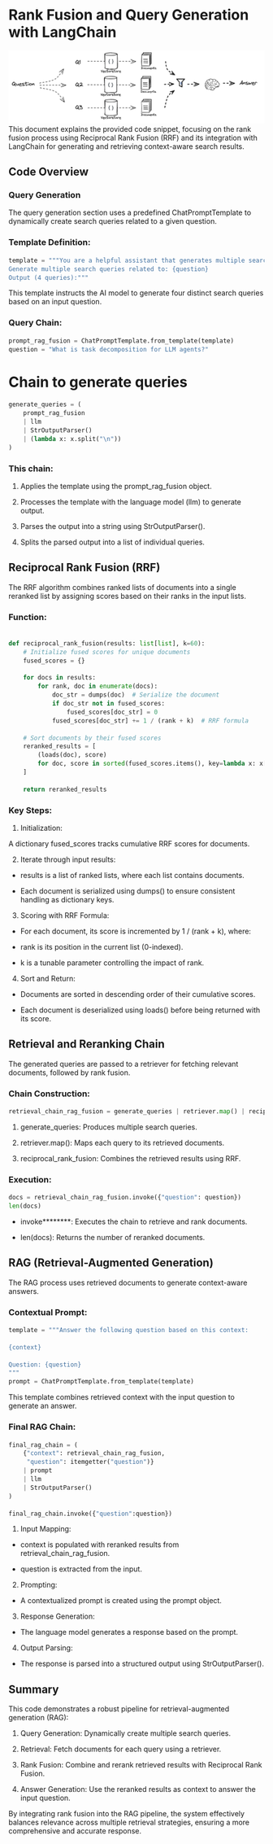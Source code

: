 # Rank Fusion and Query Generation with LangChain
![alt text](rank-fusion.png)
This document explains the provided code snippet, focusing on the rank fusion process using Reciprocal Rank Fusion (RRF) and its integration with LangChain for generating and retrieving context-aware search results.

## Code Overview

### Query Generation

The query generation section uses a predefined ChatPromptTemplate to dynamically create search queries related to a given question.

### Template Definition:
```python
template = """You are a helpful assistant that generates multiple search queries based on a single input query.
Generate multiple search queries related to: {question}
Output (4 queries):"""
```

This template instructs the AI model to generate four distinct search queries based on an input question.

### Query Chain:
```python
prompt_rag_fusion = ChatPromptTemplate.from_template(template)
question = "What is task decomposition for LLM agents?"
```
# Chain to generate queries
```python
generate_queries = (
    prompt_rag_fusion
    | llm
    | StrOutputParser()
    | (lambda x: x.split("\n"))
)
```
### This chain:

1. Applies the template using the prompt_rag_fusion object.

2. Processes the template with the language model (llm) to generate output.

3. Parses the output into a string using StrOutputParser().

4. Splits the parsed output into a list of individual queries.

## Reciprocal Rank Fusion (RRF)

The RRF algorithm combines ranked lists of documents into a single reranked list by assigning scores based on their ranks in the input lists.

### Function:
```python

def reciprocal_rank_fusion(results: list[list], k=60):
    # Initialize fused scores for unique documents
    fused_scores = {}

    for docs in results:
        for rank, doc in enumerate(docs):
            doc_str = dumps(doc)  # Serialize the document
            if doc_str not in fused_scores:
                fused_scores[doc_str] = 0
            fused_scores[doc_str] += 1 / (rank + k)  # RRF formula

    # Sort documents by their fused scores
    reranked_results = [
        (loads(doc), score)
        for doc, score in sorted(fused_scores.items(), key=lambda x: x[1], reverse=True)
    ]

    return reranked_results
```
### Key Steps:

1. Initialization:

A dictionary fused_scores tracks cumulative RRF scores for documents.

2. Iterate through input results:

- results is a list of ranked lists, where each list contains documents.

- Each document is serialized using dumps() to ensure consistent handling as dictionary keys.

3. Scoring with RRF Formula:

- For each document, its score is incremented by 1 / (rank + k), where:

- rank is its position in the current list (0-indexed).

- k is a tunable parameter controlling the impact of rank.

4. Sort and Return:

- Documents are sorted in descending order of their cumulative scores.

- Each document is deserialized using loads() before being returned with its score.

## Retrieval and Reranking Chain

The generated queries are passed to a retriever for fetching relevant documents, followed by rank fusion.

### Chain Construction:
```python
retrieval_chain_rag_fusion = generate_queries | retriever.map() | reciprocal_rank_fusion
```

1. generate_queries: Produces multiple search queries.

2. retriever.map(): Maps each query to its retrieved documents.

3. reciprocal_rank_fusion: Combines the retrieved results using RRF.

### Execution:
```python
docs = retrieval_chain_rag_fusion.invoke({"question": question})
len(docs)
```

- invoke********: Executes the chain to retrieve and rank documents.

- len(docs): Returns the number of reranked documents.

## RAG (Retrieval-Augmented Generation)

The RAG process uses retrieved documents to generate context-aware answers.

### Contextual Prompt:
```python
template = """Answer the following question based on this context:

{context}

Question: {question}
"""
prompt = ChatPromptTemplate.from_template(template)
```
This template combines retrieved context with the input question to generate an answer.

### Final RAG Chain:
```python
final_rag_chain = (
    {"context": retrieval_chain_rag_fusion,
     "question": itemgetter("question")}
    | prompt
    | llm
    | StrOutputParser()
)

final_rag_chain.invoke({"question":question})
```
1. Input Mapping:

- context is populated with reranked results from retrieval_chain_rag_fusion.

- question is extracted from the input.

2. Prompting:

- A contextualized prompt is created using the prompt object.

3. Response Generation:

- The language model generates a response based on the prompt.

4. Output Parsing:

- The response is parsed into a structured output using StrOutputParser().

## Summary

This code demonstrates a robust pipeline for retrieval-augmented generation (RAG):

1. Query Generation: Dynamically create multiple search queries.

2. Retrieval: Fetch documents for each query using a retriever.

3. Rank Fusion: Combine and rerank retrieved results with Reciprocal Rank Fusion.

4. Answer Generation: Use the reranked results as context to answer the input question.

By integrating rank fusion into the RAG pipeline, the system effectively balances relevance across multiple retrieval strategies, ensuring a more comprehensive and accurate response.